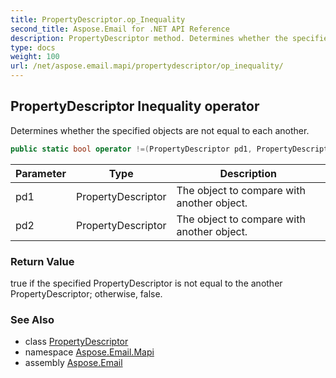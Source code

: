 ```yaml
---
title: PropertyDescriptor.op_Inequality
second_title: Aspose.Email for .NET API Reference
description: PropertyDescriptor method. Determines whether the specified objects are not equal to each another
type: docs
weight: 100
url: /net/aspose.email.mapi/propertydescriptor/op_inequality/
---
```

## PropertyDescriptor Inequality operator

Determines whether the specified objects are not equal to each another.

```csharp
public static bool operator !=(PropertyDescriptor pd1, PropertyDescriptor pd2)
```

| Parameter | Type | Description |
| --- | --- | --- |
| pd1 | PropertyDescriptor | The object to compare with another object. |
| pd2 | PropertyDescriptor | The object to compare with another object. |

### Return Value

true if the specified PropertyDescriptor is not equal to the another PropertyDescriptor; otherwise, false.

### See Also

* class [PropertyDescriptor](../)
* namespace [Aspose.Email.Mapi](../../propertydescriptor/)
* assembly [Aspose.Email](../../../)


